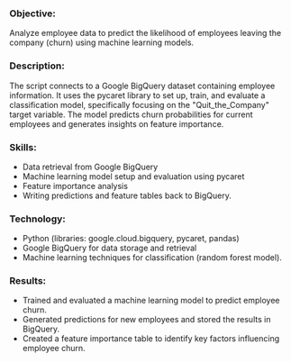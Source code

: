 ### Objective:
Analyze employee data to predict the likelihood of employees leaving the company (churn) using machine learning models.

### Description:
The script connects to a Google BigQuery dataset containing employee information. It uses the pycaret library to set up, train, and evaluate a classification model, specifically focusing on the "Quit_the_Company" target variable. The model predicts churn probabilities for current employees and generates insights on feature importance.

### Skills:
- Data retrieval from Google BigQuery
- Machine learning model setup and evaluation using pycaret
- Feature importance analysis
- Writing predictions and feature tables back to BigQuery.

### Technology:
- Python (libraries: google.cloud.bigquery, pycaret, pandas)
- Google BigQuery for data storage and retrieval
- Machine learning techniques for classification (random forest model).

### Results:
- Trained and evaluated a machine learning model to predict employee churn.
- Generated predictions for new employees and stored the results in BigQuery.
- Created a feature importance table to identify key factors influencing employee churn.
